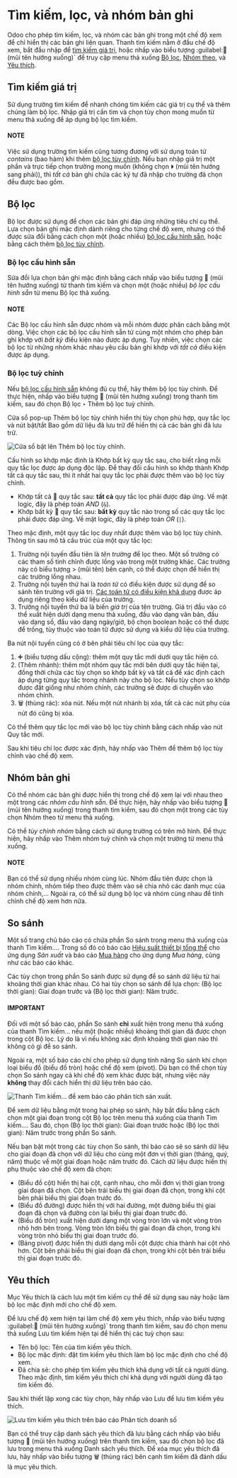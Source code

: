 # Tìm kiếm, lọc, và nhóm bản ghi

Odoo cho phép tìm kiếm, lọc, và nhóm các bản ghi trong một chế độ xem để chỉ hiển thị các bản ghi liên quan. Thanh tìm kiếm nằm ở đầu chế độ xem, bắt đầu nhập để [tìm kiếm giá trị](#search-values), hoặc nhấp vào biểu tượng :guilabel:🔽 (mũi tên hướng xuống)\` để truy cập menu thả xuống [Bộ lọc](#search-filters), [Nhóm theo](#search-group), và [Yêu thích](#search-favorites).

<a id="search-values"></a>

## Tìm kiếm giá trị

Sử dụng trường tìm kiếm để nhanh chóng tìm kiếm các giá trị cụ thể và thêm chúng làm bộ lọc. Nhập giá trị cần tìm và chọn tùy chọn mong muốn từ menu thả xuống để áp dụng bộ lọc tìm kiếm.

#### NOTE
Việc sử dụng trường tìm kiếm cũng tương đương với sử dụng toán tử *contains* (bao hàm) khi thêm [bộ lọc tùy chỉnh](#search-custom-filters). Nếu bạn nhập giá trị một phần và trực tiếp chọn trường mong muốn (không chọn ⏵ (mũi tên hướng sang phải)), thì *tất cả* bản ghi chứa các ký tự đã nhập cho trường đã chọn đều được bao gồm.

<a id="search-filters"></a>

## Bộ lọc

Bộ lọc được sử dụng để chọn các bản ghi đáp ứng những tiêu chí cụ thể. Lựa chọn bản ghi mặc định dành riêng cho từng chế độ xem, nhưng có thể được sửa đổi bằng cách chọn một (hoặc nhiều) [bộ lọc cấu hình sẵn](#search-preconfigured-filters), hoặc bằng cách thêm [bộ lọc tùy chỉnh](#search-custom-filters).

<a id="search-preconfigured-filters"></a>

### Bộ lọc cấu hình sẵn

Sửa đổi lựa chọn bản ghi mặc định bằng cách nhấp vào biểu tượng 🔽 (mũi tên hướng xuống) từ thanh tìm kiếm và chọn một (hoặc nhiều) *bộ lọc cấu hình sẵn* từ menu Bộ lọc thả xuống.

#### NOTE
Các Bộ lọc cấu hình sẵn được nhóm và mỗi nhóm được phân cách bằng một dòng. Việc chọn các bộ lọc cấu hình sẵn từ cùng một nhóm cho phép bản ghi khớp với *bất kỳ* điều kiện nào được áp dụng. Tuy nhiên, việc chọn các bộ lọc từ những nhóm khác nhau yêu cầu bản ghi khớp với *tất cả* điều kiện được áp dụng.

<a id="search-custom-filters"></a>

### Bộ lọc tuỳ chỉnh

Nếu [bộ lọc cấu hình sẵn](#search-preconfigured-filters) không đủ cụ thể, hãy thêm bộ lọc tùy chỉnh. Để thực hiện, nhấp vào biểu tượng 🔽 (mũi tên hướng xuống) trong thanh tìm kiếm, sau đó chọn Bộ lọc ‣ Thêm bộ lọc tuỳ chỉnh.

Cửa sổ pop-up Thêm bộ lọc tùy chỉnh hiển thị tùy chọn phù hợp, quy tắc lọc và nút bật/tắt Bao gồm dữ liệu đã lưu trữ để hiển thị cả các bản ghi đã lưu trữ.

![Cửa sổ bật lên Thêm bộ lọc tùy chỉnh.](../../.gitbook/assets/custom-filter.png)

Cấu hình so khớp mặc định là Khớp bất kỳ quy tắc sau, cho biết rằng mỗi quy tắc lọc được áp dụng độc lập. Để thay đổi cấu hình so khớp thành Khớp tất cả quy tắc sau, thì ít nhất hai quy tắc lọc phải được thêm vào bộ lọc tùy chỉnh.

- Khớp tất cả 🔽 quy tắc sau: **tất cả** quy tắc lọc phải được đáp ứng. Về mặt logic, đây là phép toán *AND* (`&`).
- Khớp bất kỳ 🔽 quy tắc sau: **bất kỳ** quy tắc nào trong số các quy tắc lọc phải được đáp ứng. Về mặt logic, đây là phép toán *OR* (`|`).

Theo mặc định, một quy tắc lọc duy nhất được thêm vào bộ lọc tùy chỉnh. Thông tin sau mô tả cấu trúc của một quy tắc lọc:

1. Trường nội tuyến đầu tiên là *tên trường* để lọc theo. Một số trường có các tham số tinh chỉnh được lồng vào trong một trường khác. Các trường này có biểu tượng > (mũi tên) bên cạnh, có thể được chọn để hiển thị các trường lồng nhau.
2. Trường nội tuyến thứ hai là *toán tử* có điều kiện được sử dụng để so sánh tên trường với giá trị. [Các toán tử có điều kiện khả dụng](../../developer/reference/backend/orm.md#reference-orm-domains) được áp dụng riêng theo kiểu dữ liệu của trường.
3. Trường nội tuyến thứ ba là biến *giá trị* của tên trường. Giá trị đầu vào có thể xuất hiện dưới dạng menu thả xuống, đầu vào dạng văn bản, đầu vào dạng số, đầu vào dạng ngày/giờ, bộ chọn boolean hoặc có thể được để trống, tùy thuộc vào toán tử được sử dụng và kiểu dữ liệu của trường.

Ba nút nội tuyến cũng có ở bên phải tiêu chí lọc của quy tắc:

1. ➕ (biểu tượng dấu cộng): thêm một quy tắc mới dưới quy tắc hiện có.
2. (Thêm nhánh): thêm một nhóm quy tắc mới bên dưới quy tắc hiện tại, đồng thời chứa các tùy chọn so khớp bất kỳ và tất cả để xác định cách áp dụng từng quy tắc trong nhánh này cho bộ lọc. Nếu tùy chọn so khớp được đặt giống như nhóm chính, các trường sẽ được di chuyển vào nhóm chính.
3. 🗑️ (thùng rác): xóa nút. Nếu một nút nhánh bị xóa, tất cả các nút phụ của nút đó cũng bị xóa.

Có thể thêm quy tắc lọc mới vào bộ lọc tùy chỉnh bằng cách nhấp vào nút Quy tắc mới.

Sau khi tiêu chí lọc được xác định, hãy nhấp vào Thêm để thêm bộ lọc tùy chỉnh vào chế độ xem.

<a id="search-group"></a>

## Nhóm bản ghi

Có thể nhóm các bản ghi được hiển thị trong chế độ xem lại với nhau theo một trong các *nhóm cấu hình sẵn*. Để thực hiện, hãy nhấp vào biểu tượng 🔽 (mũi tên hướng xuống) trong thanh tìm kiếm, sau đó chọn một trong các tùy chọn Nhóm theo từ menu thả xuống.

Có thể *tùy chỉnh nhóm* bằng cách sử dụng trường có trên mô hình. Để thực hiện, hãy nhấp vào Thêm nhóm tuỳ chỉnh và chọn một trường từ menu thả xuống.

#### NOTE
Bạn có thể sử dụng nhiều nhóm cùng lúc. Nhóm đầu tiên được chọn là nhóm chính, nhóm tiếp theo được thêm vào sẽ chia nhỏ các danh mục của nhóm chính,... Ngoài ra, có thể sử dụng bộ lọc và nhóm cùng nhau để tinh chỉnh chế độ xem hơn nữa.

<a id="search-comparison"></a>

## So sánh

Một số trang chủ báo cáo có chứa phần So sánh trong menu thả xuống của thanh Tìm kiếm.... Trong số đó có báo cáo [Hiệu suất thiết bị tổng thể](../inventory_and_mrp/manufacturing/reporting/oee.md) cho ứng dụng *Sản xuất* và báo cáo [Mua hàng](../inventory_and_mrp/purchase/advanced/analyze.md) cho ứng dụng *Mua hàng*, cũng như các báo cáo khác.

Các tùy chọn trong phần <i class="fa fa-adjust"></i> So sánh được sử dụng để so sánh dữ liệu từ hai khoảng thời gian khác nhau. Có hai tùy chọn so sánh để lựa chọn: (Bộ lọc thời gian): Giai đoạn trước và (Bộ lọc thời gian): Năm trước.

#### IMPORTANT
Đối với một số báo cáo, phần So sánh **chỉ** xuất hiện trong menu thả xuống của thanh Tìm kiếm... nếu một (hoặc nhiều) khoảng thời gian đã được chọn trong cột Bộ lọc. Lý do là vì nếu không xác định khoảng thời gian nào thì không có gì để so sánh.

Ngoài ra, một số báo cáo chỉ cho phép sử dụng tính năng So sánh khi chọn loại biểu đồ <i class="fa fa-pie-chart"></i> (biểu đồ tròn) hoặc chế độ xem <i class="oi oi-view-pivot"></i> (pivot). Dù bạn có thể chọn tùy chọn So sánh ngay cả khi chế độ xem khác được bật, nhưng việc này **không** thay đổi cách hiển thị dữ liệu trên báo cáo.

![Thanh Tìm kiếm... để xem báo cáo phân tích sản xuất.](../../.gitbook/assets/comparison-section.png)

Để xem dữ liệu bằng một trong hai phép so sánh, hãy bắt đầu bằng cách chọn một giai đoạn trong cột Bộ lọc trên menu thả xuống của thanh Tìm kiếm.... Sau đó, chọn (Bộ lọc thời gian): Giai đoạn trước hoặc (Bộ lọc thời gian): Năm trước trong phần So sánh.

Nếu bạn bật một trong các tùy chọn So sánh, thì báo cáo sẽ so sánh dữ liệu cho giai đoạn đã chọn với dữ liệu cho cùng một đơn vị thời gian (tháng, quý, năm) thuộc về một giai đoạn hoặc năm trước đó. Cách dữ liệu được hiển thị phụ thuộc vào chế độ xem đã chọn:

- <i class="fa fa-bar-chart"></i> (Biểu đồ cột) hiển thị hai cột, cạnh nhau, cho mỗi đơn vị thời gian trong giai đoạn đã chọn. Cột bên trái biểu thị giai đoạn đã chọn, trong khi cột bên phải biểu thị giai đoạn trước đó.
- <i class="fa fa-line-chart"></i> (Biểu đồ đường) được hiển thị với hai đường, một đường biểu thị giai đoạn đã chọn và đường còn lại biểu thị giai đoạn trước đó.
- <i class="fa fa-pie-chart"></i> (Biểu đồ tròn) xuất hiện dưới dạng một vòng tròn lớn và một vòng tròn nhỏ hơn bên trong. Vòng tròn lớn biểu thị giai đoạn đã chọn, trong khi vòng tròn nhỏ biểu thị giai đoạn trước đó.
- <i class="oi oi-view-pivot"></i> (Bảng pivot) được hiển thị dưới dạng mỗi cột được chia thành hai cột nhỏ hơn. Cột bên phải biểu thị giai đoạn đã chọn, trong khi cột bên trái biểu thị giai đoạn trước đó.

<a id="search-favorites"></a>

## Yêu thích

Mục Yêu thích là cách lưu một tìm kiếm cụ thể để sử dụng sau này hoặc làm bộ lọc mặc định mới cho chế độ xem.

Để lưu chế độ xem hiện tại làm chế độ xem yêu thích, nhấp vào biểu tượng :guilabel:🔽 (mũi tên hướng xuống)\` trong thanh tìm kiếm, sau đó chọn menu thả xuống Lưu tìm kiếm hiện tại để hiển thị các tuỳ chọn sau:

- Tên bộ lọc: Tên của tìm kiếm yêu thích.
- Bộ lọc mặc định: đặt tìm kiếm yêu thích làm bộ lọc mặc định cho chế độ xem.
- Đã chia sẻ: cho phép tìm kiếm yêu thích khả dụng với tất cả người dùng. Theo mặc định, tìm kiếm yêu thích chỉ khả dụng với người dùng đã tạo tìm kiếm đó.

Sau khi thiết lập xong các tùy chọn, hãy nhấp vào Lưu để lưu tìm kiếm yêu thích.

![Lưu tìm kiếm yêu thích trên báo cáo Phân tích doanh số](../../.gitbook/assets/favorites.png)

Bạn có thể truy cập danh sách yêu thích đã lưu bằng cách nhấp vào biểu tượng 🔽 (mũi tên hướng xuống) trên thanh tìm kiếm, sau đó chọn bộ lọc đã lưu trong menu thả xuống Danh sách yêu thích. Để xóa mục yêu thích đã lưu, hãy nhấp vào biểu tượng 🗑️ (thùng rác) bên cạnh tìm kiếm đã đánh dấu là mục yêu thích.
